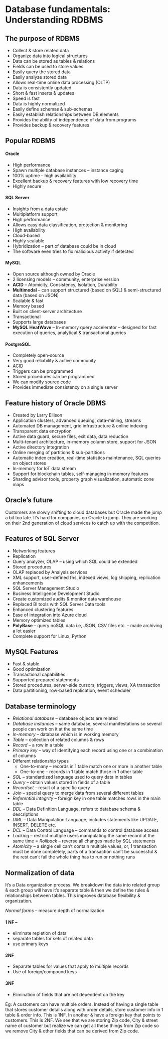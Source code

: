 # Database fundamentals: Understanding RDBMS

## The purpose of RDBMS
- Collect & store related data
- Organize data into logical structures
- Data can be stored as tables & relations
- Fields can be used to store values
- Easily query the stored data
- Easily analyze stored data
- Allows real-time online data processing (OLTP)
- Data is consistently updated
- Short & fast inserts & updates
- Speed is fast
- Data is highly normalized
- Easily define schemas & sub-schemas
- Easily establish relationships between DB elements
- Provides the ability of independence of data from programs
- Provides backup & recovery features

## Popular RDBMS
#### Oracle
- High performance
- Spawn multiple database instances – instance caging
- 100% uptime – high availability
- Excellent backup & recovery features with low recovery time
- Highly secure

#### SQL Server 
- Insights from a data estate
- Multiplatform support
- High performance
- Allows easy data classification, protection & monitoring
- High availability
- Cloud-based
- Highly scalable
- Hybridization – part of database could be in cloud
- The software even tries to fix malicious activity if detected

#### MySQL
- Open source although owned by Oracle
- 2 licensing models – community, enterprise version
- **ACID** – Atomicity, Consistency, Isolation, Durability
- **Multimodal** – can support structured (based on SQL) & semi-structured data (based on JSON)
- Scalable & fast
- Memory based
- Built on client-server architecture
- Transactional
- Supports large databases
- **MySQL HeatWave** – In-memory query accelerator – designed for fast execution of queries, analytical & transactional queries

#### PostgreSQL
- Completely open-source
- Very good reliability & active community
- ACID
- Triggers can be programmed
- Stored procedures can be programmed
- We can modify source code
- Provides immediate consistency on a single server

## Feature history of Oracle DBMS
- Created by Larry Ellison
- Application clusters, advanced queuing, data-mining, streams
- Automated DB management, grid infrastructure & online indexing
- Transparent data encryption
- Active data guard, secure files, exit data, data reduction
- Multi-tenant architecture, in-memory column store, support for JSON
- Active directory integration
- Online merging of partitions & sub-partitions
- Automatic index creation, real-time statistics maintenance, SQL queries on object stores
- In-memory for IoT data stream
- Support for blockchain tables, self-managing in-memory features
- Sharding advisor tools, property graph visualization, automatic zone maps

## Oracle’s future
Customers are slowly shifting to cloud databases but Oracle made the jump a bit too late. It’s hard for companies on Oracle to jump. They are working on their 2nd generation of cloud services to catch up with the competition.

## Features of SQL Server
- Networking features
- Replication
- Query analyzer, OLAP – using which SQL could be extended
- Stored procedures
- OLAP replaced by Analysis services
- XML support, user-defined fns, indexed views, log shipping, replication enhancements
- SQL Server Management Studio
- Business Intelligence Development Studio
- Create customized audits & monitor data warehouse
- Replaced BI tools with SQL Server Data tools
- Enhanced clustering features
- Ease of integration into Azure cloud
- Memory optimized tables
- **PolyBase** – query noSQL data i.e, JSON, CSV files etc. – made archiving a lot easier
- Complete support for Linux, Python

## MySQL Features
- Fast & stable
- Good optimization
- Transactional capabilities
- Supported prepared statements
- Stored procedures, server-side cursors, triggers, views, XA transaction
- Data partitioning, row-based replication, event scheduler

## Database terminology
- *Relational database* – database objects are related
- *Database instances* – same database, several manifestations so several people can work on it at the same time
- *In-memory* – database which is in working memory
- *Table* – collection of related columns & rows
- *Record* – a row in a table
- *Primary key* – way of identifying each record using one or a combination of columns
- Different relationship types
  - One-to-many – records in 1 table match one or more in another table
  - One-to-one – records in 1 table match those in 1 other table
- *SQL* – standardized language used to query data in tables
- *Query* – obtain values stored in fields of a table
- *Recordset* – result of a specific query
- *Join* – special query to merge data from several different tables
- *Referential integrity* – foreign key in one table matches rows in the main table
- *DDL* – Data Definition Language, refers to database schema & descriptions
- *DML* – Data Manipulation Language, includes statements like UPDATE, INSERT, DELETE etc.
- *DCL* – Data Control Language – commands to control database access
- *Locking* – restrict multiple users manipulating the same record at the same time
= *Rollback* – reverse all changes made by SQL statements
- *Atomicity* – a single cell can’t contain multiple values, or, 1 transaction must be done completely, parts of a transaction can’t be successful & the rest can’t fail the whole thing has to run or nothing runs

## Normalization of data
It’s a Data organization process. We breakdown the data into related group & each group will have it’s separate table & then we define the rules & relationships between tables. 
This improves database flexibility & organization.

*Normal forms* – measure depth of normalization

#### 1 NF – 
- eliminate repletion of data
- separate tables for sets of related data
- use primary keys
#### 2NF
- Separate tables for values that apply to multiple records
- Use of foreign/compound keys
#### 3NF
- Elimination of fields that are not dependent on the key

Eg: A customers can have multiple orders. Instead of having a single table that stores customer details along with order details, store customer info in 1 table & order info. This is 1NF. In another & have a foreign key that points to customers. This is 2NF. We see that we are storing Zip code, City & street name of customer but realize we can get all these things from Zip code so we remove City & other fields that can be derived from Zip code.
